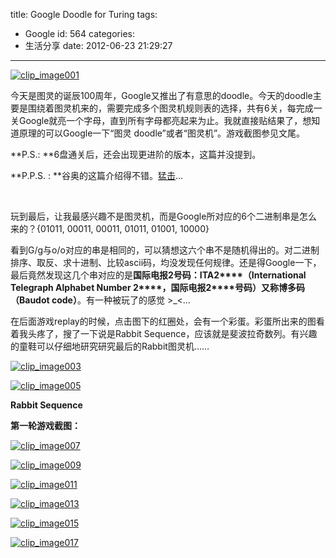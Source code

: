 title: Google Doodle for Turing
tags:
  - Google
id: 564
categories:
  - 生活分享
date: 2012-06-23 21:29:27
---

[![clip_image001](/images/2012/06/clip_image001_thumb.jpg "clip_image001")](/images/2012/06/clip_image001.jpg)

今天是图灵的诞辰100周年，Google又推出了有意思的doodle。今天的doodle主要是围绕着图灵机来的，需要完成多个图灵机规则表的选择，共有6关，每完成一关Google就亮一个字母，直到所有字母都亮起来为止。我就直接贴结果了，想知道原理的可以Google一下“图灵 doodle”或者“图灵机”。游戏截图参见文尾。
<!--more-->  

**P.S.: **6盘通关后，还会出现更进阶的版本，这篇并没提到。

**P.P.S. : **谷奥的这篇介绍得不错。[猛击](http://www.guao.hk/posts/alan-mathison-turings-birthday-2012.html)…

&#160;

玩到最后，让我最感兴趣不是图灵机，而是Google所对应的6个二进制串是怎么来的？{01011, 00011, 00011, 01011, 01001, 10000}

看到G/g与o/o对应的串是相同的，可以猜想这六个串不是随机得出的。对二进制排序、取反、求十进制、比较ascii码，均没发现任何规律。还是得Google一下，最后竟然发现这几个串对应的是**国际电报****2****号码：ITA2****（International Telegraph Alphabet Number 2****，国际电报2****号码）**又称**博多码（****Baudot code****）**。有一种被玩了的感觉 &gt;_&lt;…

在后面游戏replay的时候，点击图下的红圈处，会有一个彩蛋。彩蛋所出来的图看着我头疼了，搜了一下说是Rabbit Sequence，应该就是斐波拉奇数列。有兴趣的童鞋可以仔细地研究研究最后的Rabbit图灵机……

[![clip_image003](/images/2012/06/clip_image003_thumb.jpg "clip_image003")](/images/2012/06/clip_image003.jpg)

[![clip_image005](/images/2012/06/clip_image005_thumb.jpg "clip_image005")](/images/2012/06/clip_image005.jpg)

**Rabbit Sequence**

**第一轮游戏截图：**

[![clip_image007](/images/2012/06/clip_image007_thumb.jpg "clip_image007")](/images/2012/06/clip_image007.jpg)

[![clip_image009](/images/2012/06/clip_image009_thumb.jpg "clip_image009")](/images/2012/06/clip_image009.jpg)

[![clip_image011](/images/2012/06/clip_image011_thumb.jpg "clip_image011")](/images/2012/06/clip_image011.jpg)

[![clip_image013](/images/2012/06/clip_image013_thumb.jpg "clip_image013")](/images/2012/06/clip_image013.jpg)

[![clip_image015](/images/2012/06/clip_image015_thumb.jpg "clip_image015")](/images/2012/06/clip_image015.jpg)

[![clip_image017](/images/2012/06/clip_image017_thumb.jpg "clip_image017")](/images/2012/06/clip_image017.jpg)
